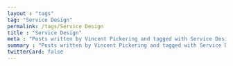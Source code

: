 ```yaml
---
layout : "tags"
tag: "Service Design"
permalink: /tags/Service Design
title : "Service Design"
meta : "Posts written by Vincent Pickering and tagged with Service Design"
summary : "Posts written by Vincent Pickering and tagged with Service Design"
twitterCard: false
---
```

